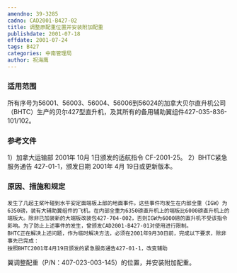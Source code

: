 ```yaml
---
amendno: 39-3285
cadno: CAD2001-B427-02
title: 调整原配重位置并安装附加配重
publishdate: 2001-07-18
effdate: 2001-07-24
tags: B427
categories: 中南管理局
author: 祝海鹰
---
```


### 适用范围 
所有序号为56001、56003、56004、56006到56024的加拿大贝尔直升机公司（BHTC）生产的贝尔427型直升机，及其所有的备用辅助翼组件427-035-836-101/102。

### 参考文件
1）加拿大运输部 2001年 10月 1日颁发的适航指令 CF-2001-25。
 2）BHTC紧急服务通告 427-01-1，颁发日期 2001年 4月 19日或更新版本。

### 原因、措施和规定 
    发生了几起主桨叶碰到水平安定面端板上部的地面事件。这些事件均发生在内部全重（IGW）为6350磅，装有大辅助翼组件的飞机。在内部全重为6350磅直升机上的端板比6000磅直升机上的端板大。除非已加装新的大端板改装包427-704-002，否则IGW为6000磅的直升机不受该指令影响。为了防止上述事件的发生，曾颁发CAD2001-B427-01对使用进行限制。 
    BHTC正在解决上述问题，作为临时解决方法，必须在2001年9月30日前，完成以下要求，除非事先已完成： 
    按照BHTC2001年4月19日颁发的紧急服务通告427-01-1，改变辅助
  
翼调整配重（P/N：407-023-003-145）的位置，并安装附加配重。
